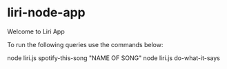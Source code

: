 # liri-node-app

Welcome to Liri App

To run the following queries use the commands below: 

node liri.js spotify-this-song "NAME OF SONG"
node liri.js do-what-it-says